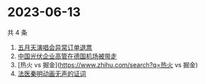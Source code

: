 # 2023-06-13

共 4 条

<!-- BEGIN -->
<!-- 最后更新时间 Tue Jun 13 2023 10:38:43 GMT+0800 (China Standard Time) -->

1. [五月天演唱会异常订单退票](https://www.zhihu.com/search?q=五月天演唱会异常订单退票)
1. [中国光伏企业高管在德国机场被带走](https://www.zhihu.com/search?q=中国光伏企业高管在德国机场被带走)
1. [热火 vs 掘金](https://www.zhihu.com/search?q=热火 vs 掘金)
1. [法医秦明动画无声的证词](https://www.zhihu.com/search?q=法医秦明动画无声的证词)

<!-- END -->

